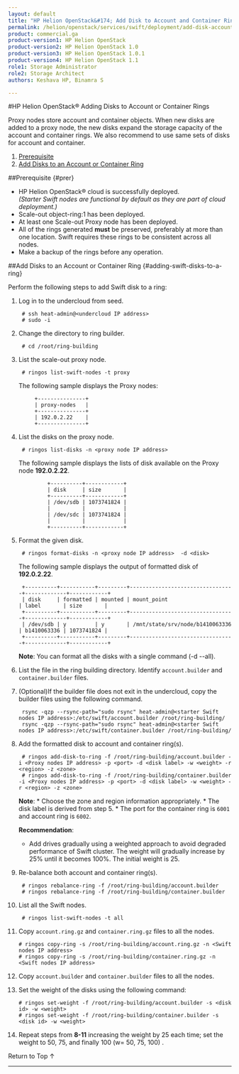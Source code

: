 ```yaml
---
layout: default
title: "HP Helion OpenStack&#174; Add Disk to Account and Container Ring"
permalink: /helion/openstack/services/swift/deployment/add-disk-account-container/
product: commercial.ga
product-version1: HP Helion OpenStack
product-version2: HP Helion OpenStack 1.0
product-version3: HP Helion OpenStack 1.0.1
product-version4: HP Helion OpenStack 1.1
role1: Storage Administrator
role2: Storage Architect
authors: Keshava HP, Binamra S

---
```

<!--UNDER REVISION-->

<script>

function PageRefresh {
onLoad="window.refresh"
}

PageRefresh();

</script>

<!---
<p style="font-size: small;"> <a href=" /helion/openstack/services/object/swift/expand-cluster/">&#9664; PREV</a> | <a href=" /helion/openstack/services/object/swift/expand-cluster/">&#9650; UP</a> | <a href="/helion/openstack/services/swift/deployment/add-disk-scale-out/"> NEXT &#9654</a> </p> --->


#HP Helion OpenStack&#174; Adding Disks to Account or Container Rings

Proxy nodes store account and container objects. When new disks are added to a proxy node, the new disks expand the storage capacity of the account and container rings. We also recommend to use same sets of disks for account and container.

1. [Prerequisite](#prer)
2. [Add Disks to an Account or Container Ring](#adding-swift-disks-to-a-ring)

##Prerequisite {#prer}

* HP Helion OpenStack&#174; cloud is successfully deployed.<br>*(Starter Swift nodes are functional by default as they are part of cloud deployment.)*
* Scale-out object-ring:1 has been deployed.
* At least one Scale-out Proxy node has been deployed.
* All of the rings generated **must** be preserved, preferably at more than one location. Swift requires these rings to be consistent across all nodes. 
* Make a backup of the rings before any operation.

##Add Disks to an Account or Container Ring {#adding-swift-disks-to-a-ring}

Perform the following steps to add Swift disk to a ring:

1. Log in to the undercloud from seed. 

		# ssh heat-admin@<undercloud IP address> 
		# sudo -i

2. Change the directory to ring builder.

		# cd /root/ring-building


3. List the scale-out proxy node.

		# ringos list-swift-nodes -t proxy

	The following sample displays the Proxy nodes:

			+---------------+
			| proxy-nodes   |
			+---------------+
			| 192.0.2.22    |
			+---------------+

4. List the disks on the proxy node.

		# ringos list-disks -n <proxy node IP address> 

	The following sample displays the lists of disk available on the Proxy node **192.0.2.22**. 

				+----------+------------+
				| disk     | size       |
				+----------+------------+
				| /dev/sdb | 1073741824 |
				|          |            |
				| /dev/sdc | 1073741824 |
				|          |            |
				+----------+------------+
	
5. Format the given disk.

		# ringos format-disks -n <proxy node IP address>  -d <disk>

	The following sample displays the output of formatted disk of **192.0.2.22**.

		+----------+-----------+---------+---------------------------------+-------------+------------+
		| disk     | formatted | mounted | mount_point                     | label       | size       |
		+----------+-----------+---------+---------------------------------+-------------+------------+
		| /dev/sdb | y         | y       | /mnt/state/srv/node/b1410063336 | b1410063336 | 1073741824 |
		+----------+-----------+---------+---------------------------------+-------------+------------+


	**Note**: You can format all the disks with a single command (-d --all).

6. List the file in the ring building directory. Identify `account.builder` and `container.builder` files. 


8. (Optional)If the builder file does not exit in the undercloud, copy the builder files using the following command.

		rsync -qzp --rsync-path="sudo rsync" heat-admin@<starter Swift nodes IP address>:/etc/swift/account.builder /root/ring-building/
		rsync -qzp --rsync-path="sudo rsync" heat-admin@<starter Swift nodes IP address>:/etc/swift/container.builder /root/ring-building/



7. Add the formatted disk to account and container ring(s).

		# ringos add-disk-to-ring -f /root/ring-building/account.builder -i <Proxy nodes IP address> -p <port> -d <disk label> -w <weight> -r <region> -z <zone>
		# ringos add-disk-to-ring -f /root/ring-building/container.builder -i <Proxy nodes IP address> -p <port> -d <disk label> -w <weight> -r <region> -z <zone>

	**Note**: 
       * Choose the zone and region information appropriately.
       * The disk label is derived from step 5.
       * The port for the container ring is `6001` and account ring is `6002`.

	**Recommendation**: 
                
	* Add drives gradually using a weighted approach to avoid degraded performance of Swift cluster. The weight will gradually increase by 25% until it becomes 100%. The initial weight is 25.


8. Re-balance both account and container ring(s).

    	# ringos rebalance-ring -f /root/ring-building/account.builder
    	# ringos rebalance-ring -f /root/ring-building/container.builder	

9. List all the Swift nodes. 
    
    	# ringos list-swift-nodes -t all

10. Copy `account.ring.gz`  and  `container.ring.gz` files to all the nodes.

    	# ringos copy-ring -s /root/ring-building/account.ring.gz -n <Swift nodes IP address>
    	# ringos copy-ring -s /root/ring-building/container.ring.gz -n <Swift nodes IP address>

12. Copy `account.builder`  and  `container.builder` files to all the nodes.

11. Set the weight of the disks using the following command:
    
    	# ringos set-weight -f /root/ring-building/account.builder -s <disk id> -w <weight>
    	# ringos set-weight -f /root/ring-building/container.builder -s <disk id> -w <weight>
 
12. Repeat steps from **8-11** increasing the weight by 25 each time; set the weight to 50, 75, and finally 100 (w= 50, 75, 100) .

<a href="#top" style="padding:14px 0px 14px 0px; text-decoration: none;"> Return to Top &#8593; </a>

----

